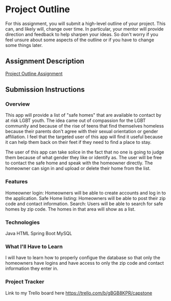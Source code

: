 # Project Outline
For this assignment, you will submit a high-level outline of your project. This can, and likely will, change over time. In particular, your mentor will provide direction and feedback to help sharpen your ideas. So don't worry if you feel unsure about some aspects of the outline or if you have to change some things later.

## Assignment Description
[Project Outline Assignment](https://education.launchcode.org/liftoff/modules/assignments/project-outline)

## Submission Instructions

### Overview
This app will provide a list of "safe homes" that are available to contact by at risk LGBT youth. The idea came out of compassion for the LGBT community and because of the rise of teens that find themselves homeless because their parents don't agree with their sexual orientation or gender affiliation. I feel that the targeted user of this app will find it useful because it can help them back on their feet if they need to find a place to stay.

The user of this app can take solice in the fact that no one is going to judge them because of what gender they like or identify as. The user will be free to contact the safe home and speak with the homeowner directly. The homeowner can sign in and upload or delete their home from the list. 
### Features
Homeowner login: Homeowners will be able to create accounts and log in to the application.
Safe Home listing: Homeowners will be able to post their zip code and contact information.
Search: Users will be able to search for safe homes by zip code. The homes in that area will show as a list.
### Technologies
Java
HTML
Spring Boot
MySQL
### What I'll Have to Learn
I will have to learn how to properly configue the database so that only the homeowners have logins and have access to only the zip code and contact information they enter in.
### Project Tracker
Link to my Trello board here
https://trello.com/b/gBGB8KPR/capstone
